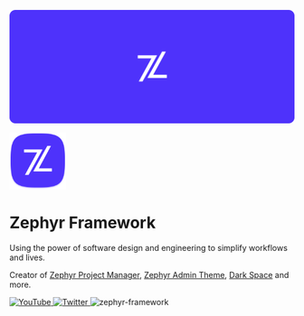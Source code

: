 [![MasterHead](./assets/banner-rounded.png)](https://zephyr-one.com)

<img src="./assets/logo.png" width="100">
<h1>Zephyr Framework</h1>
<p>Using the power of software design and engineering to simplify workflows and lives. </p>
<p>Creator of <a href="https://wordpress.org/plugins/zephyr-project-manager/" target="_BLANK">Zephyr Project Manager</a>, <a href="https://wordpress.org/plugins/zephyr-admin-theme/" target="_BLANK">Zephyr Admin Theme</a>, <a href="https://marketplace.visualstudio.com/items?itemName=deadrevolver.dark-space-theme" target="_BLANK">Dark Space</a> and more.</p>


<div style="display: inline;">
<a href="https://www.youtube.com/channel/@zephyrframework">
        <img src="https://img.shields.io/badge/YouTube-Subscribe-red?style=for-the-badge&logo=youtube" alt="YouTube">
    </a>
    <a href="https://twitter.com/zephyrframework">
        <img src="https://img.shields.io/badge/Twitter-Follow-blue?style=for-the-badge&logo=twitter" alt="Twitter">
    </a>
<img src="https://komarev.com/ghpvc/?username=zephyr-framework&label=Profile%20views&color=0e75b6&style=for-the-badge" alt="zephyr-framework" />
</div>
